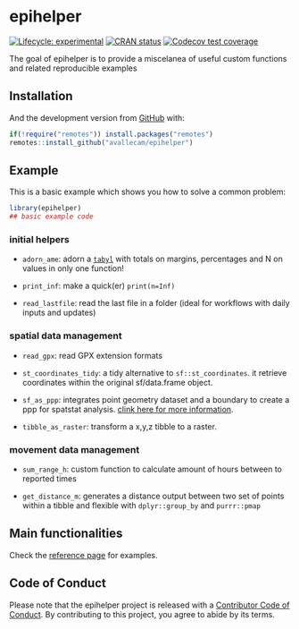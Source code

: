 
<!-- README.md is generated from README.Rmd. Please edit that file -->

# epihelper

<!-- badges: start -->

[![Lifecycle:
experimental](https://img.shields.io/badge/lifecycle-experimental-orange.svg)](https://www.tidyverse.org/lifecycle/#experimental)
[![CRAN
status](https://www.r-pkg.org/badges/version/epihelper)](https://CRAN.R-project.org/package=epihelper)
[![Codecov test
coverage](https://codecov.io/gh/avallecam/epihelper/branch/master/graph/badge.svg)](https://codecov.io/gh/avallecam/epihelper?branch=master)
<!-- badges: end -->

The goal of epihelper is to provide a miscelanea of useful custom
functions and related reproducible examples

## Installation

<!-- You can install the released version of epihelper from [CRAN](https://CRAN.R-project.org) with: -->
<!-- ``` r -->
<!-- install.packages("epihelper") -->
<!-- ``` -->

And the development version from
[GitHub](https://github.com/avallecam/epihelper) with:

``` r
if(!require("remotes")) install.packages("remotes")
remotes::install_github("avallecam/epihelper")
```

## Example

This is a basic example which shows you how to solve a common problem:

``` r
library(epihelper)
## basic example code
```

### initial helpers

-   `adorn_ame`: adorn a
    [`tabyl`](https://cran.r-project.org/web/packages/janitor/vignettes/janitor.html#tabyl---a-better-version-of-table)
    with totals on margins, percentages and N on values in only one
    function!

-   `print_inf`: make a quick(er) `print(n=Inf)`

-   `read_lastfile`: read the last file in a folder (ideal for workflows
    with daily inputs and updates)

### spatial data management

-   `read_gpx`: read GPX extension formats

-   `st_coordinates_tidy`: a tidy alternative to `sf::st_coordinates`.
    it retrieve coordinates within the original sf/data.frame object.

-   `sf_as_ppp`: integrates point geometry dataset and a boundary to
    create a ppp for spatstat analysis. [clink here for more
    information](https://github.com/r-spatial/sf/issues/1233).

-   `tibble_as_raster`: transform a x,y,z tibble to a raster.

### movement data management

-   `sum_range_h`: custom function to calculate amount of hours between
    to reported times

-   `get_distance_m`: generates a distance output between two set of
    points within a tibble and flexible with `dplyr::group_by` and
    `purrr::pmap`

## Main functionalities

Check the [reference
page](https://avallecam.github.io/avallecam/reference/index.html) for
examples.

## Code of Conduct

Please note that the epihelper project is released with a [Contributor
Code of
Conduct](https://contributor-covenant.org/version/2/0/CODE_OF_CONDUCT.html).
By contributing to this project, you agree to abide by its terms.
